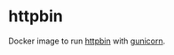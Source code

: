 httpbin
=======

Docker image to run [httpbin](https://github.com/Runscope/httpbin) with [gunicorn](https://github.com/benoitc/gunicorn).
